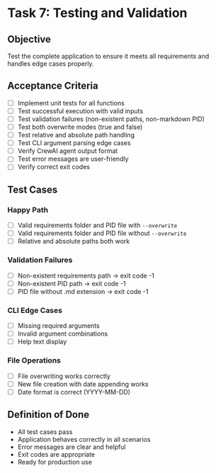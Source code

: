 # Task 7: Testing and Validation

## Objective
Test the complete application to ensure it meets all requirements and handles edge cases properly.

## Acceptance Criteria
- [ ] Implement unit tests for all functions
- [ ] Test successful execution with valid inputs
- [ ] Test validation failures (non-existent paths, non-markdown PID)
- [ ] Test both overwrite modes (true and false)
- [ ] Test relative and absolute path handling
- [ ] Test CLI argument parsing edge cases
- [ ] Verify CrewAI agent output format
- [ ] Test error messages are user-friendly
- [ ] Verify correct exit codes

## Test Cases

### Happy Path
- [ ] Valid requirements folder and PID file with `--overwrite`
- [ ] Valid requirements folder and PID file without `--overwrite`
- [ ] Relative and absolute paths both work

### Validation Failures
- [ ] Non-existent requirements path → exit code -1
- [ ] Non-existent PID path → exit code -1  
- [ ] PID file without .md extension → exit code -1

### CLI Edge Cases
- [ ] Missing required arguments
- [ ] Invalid argument combinations
- [ ] Help text display

### File Operations
- [ ] File overwriting works correctly
- [ ] New file creation with date appending works
- [ ] Date format is correct (YYYY-MM-DD)

## Definition of Done
- All test cases pass
- Application behaves correctly in all scenarios
- Error messages are clear and helpful
- Exit codes are appropriate
- Ready for production use
